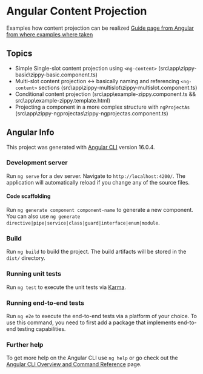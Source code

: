
# Angular Content Projection
Examples how content projection can be realized
 [Guide page from Angular from where examples where taken](https://angular.io/guide/content-projection)


## Topics
- Simple Single-slot content projection using `<ng-content>` (src\app\zippy-basic\zippy-basic.component.ts)
- Multi-slot content projection <-> basically naming and referencing `<ng-content>` sections (src\app\zippy-multislot\zippy-multislot.component.ts)
- Conditional content projection (src\app\example-zippy.component.ts && src\app\example-zippy.template.html)
- Projecting a component in a more complex structure with `ngProjectAs` (src\app\zippy-ngprojectas\zippy-ngprojectas.component.ts)

## Angular Info
This project was generated with [Angular CLI](https://github.com/angular/angular-cli) version 16.0.4.
### Development server

Run `ng serve` for a dev server. Navigate to `http://localhost:4200/`. The application will automatically reload if you change any of the source files.

#### Code scaffolding

Run `ng generate component component-name` to generate a new component. You can also use `ng generate directive|pipe|service|class|guard|interface|enum|module`.

### Build

Run `ng build` to build the project. The build artifacts will be stored in the `dist/` directory.

### Running unit tests

Run `ng test` to execute the unit tests via [Karma](https://karma-runner.github.io).

### Running end-to-end tests

Run `ng e2e` to execute the end-to-end tests via a platform of your choice. To use this command, you need to first add a package that implements end-to-end testing capabilities.

### Further help

To get more help on the Angular CLI use `ng help` or go check out the [Angular CLI Overview and Command Reference](https://angular.io/cli) page.